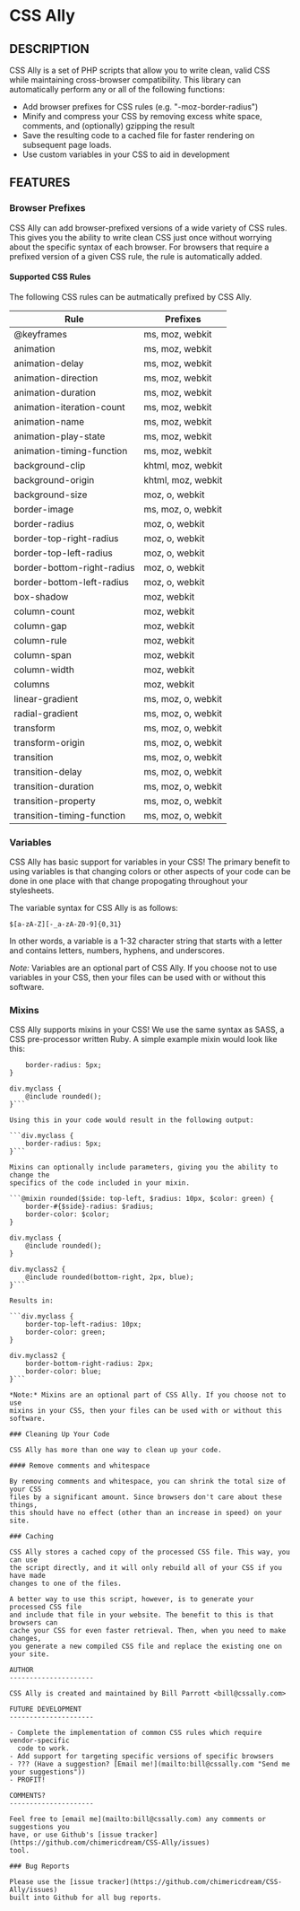 CSS Ally
====================

DESCRIPTION
---------------------

CSS Ally is a set of PHP scripts that allow you to write clean, valid CSS while
maintaining cross-browser compatibility. This library can automatically perform
any or all of the following functions:

- Add browser prefixes for CSS rules (e.g. "-moz-border-radius")
- Minify and compress your CSS by removing excess white space, comments, and
  (optionally) gzipping the result
- Save the resulting code to a cached file for faster rendering on subsequent
  page loads.
- Use custom variables in your CSS to aid in development

FEATURES
---------------------

### Browser Prefixes

CSS Ally can add browser-prefixed versions of a wide variety of CSS rules. This
gives you the ability to write clean CSS just once without worrying about the
specific syntax of each browser. For browsers that require a prefixed version of
a given CSS rule, the rule is automatically added.

#### Supported CSS Rules

The following CSS rules can be autmatically prefixed by CSS Ally.

<table>
    <thead>
        <tr><th>Rule</th><th>Prefixes</th></tr>
    </thead>
    <tbody>
        <tr><td>@keyframes</td><td>ms, moz, webkit</td></tr>
        <tr><td>animation</td><td>ms, moz, webkit</td></tr>
        <tr><td>animation-delay</td><td>ms, moz, webkit</td></tr>
        <tr><td>animation-direction</td><td>ms, moz, webkit</td></tr>
        <tr><td>animation-duration</td><td>ms, moz, webkit</td></tr>
        <tr><td>animation-iteration-count</td><td>ms, moz, webkit</td></tr>
        <tr><td>animation-name</td><td>ms, moz, webkit</td></tr>
        <tr><td>animation-play-state</td><td>ms, moz, webkit</td></tr>
        <tr><td>animation-timing-function</td><td>ms, moz, webkit</td></tr>
        <tr><td>background-clip</td><td>khtml, moz, webkit</td></tr>
        <tr><td>background-origin</td><td>khtml, moz, webkit</td></tr>
        <tr><td>background-size</td><td>moz, o, webkit</td></tr>
        <tr><td>border-image</td><td>ms, moz, o, webkit</td></tr>
        <tr><td>border-radius</td><td>moz, o, webkit</td></tr>
        <tr><td>border-top-right-radius</td><td>moz, o, webkit</td></tr>
        <tr><td>border-top-left-radius</td><td>moz, o, webkit</td></tr>
        <tr><td>border-bottom-right-radius</td><td>moz, o, webkit</td></tr>
        <tr><td>border-bottom-left-radius</td><td>moz, o, webkit</td></tr>
        <tr><td>box-shadow</td><td>moz, webkit</td></tr>
        <tr><td>column-count</td><td>moz, webkit</td></tr>
        <tr><td>column-gap</td><td>moz, webkit</td></tr>
        <tr><td>column-rule</td><td>moz, webkit</td></tr>
        <tr><td>column-span</td><td>moz, webkit</td></tr>
        <tr><td>column-width</td><td>moz, webkit</td></tr>
        <tr><td>columns</td><td>moz, webkit</td></tr>
        <tr><td>linear-gradient</td><td>ms, moz, o, webkit</td></tr>
        <tr><td>radial-gradient</td><td>ms, moz, o, webkit</td></tr>
        <tr><td>transform</td><td>ms, moz, o, webkit</td></tr>
        <tr><td>transform-origin</td><td>ms, moz, o, webkit</td></tr>
        <tr><td>transition</td><td>ms, moz, o, webkit</td></tr>
        <tr><td>transition-delay</td><td>ms, moz, o, webkit</td></tr>
        <tr><td>transition-duration</td><td>ms, moz, o, webkit</td></tr>
        <tr><td>transition-property</td><td>ms, moz, o, webkit</td></tr>
        <tr><td>transition-timing-function</td><td>ms, moz, o, webkit</td></tr>
    </tbody>
</table>

### Variables

CSS Ally has basic support for variables in your CSS! The primary benefit to
using variables is that changing colors or other aspects of your code can be
done in one place with that change propogating throughout your stylesheets.

The variable syntax for CSS Ally is as follows:

`$[a-zA-Z][-_a-zA-Z0-9]{0,31}`

In other words, a variable is a 1-32 character string that starts with a letter
and contains letters, numbers, hyphens, and underscores.

*Note:* Variables are an optional part of CSS Ally. If you choose not to use
variables in your CSS, then your files can be used with or without this
software.

### Mixins

CSS Ally supports mixins in your CSS! We use the same syntax as SASS, a CSS
pre-processor written Ruby. A simple example mixin would look like this:

```@mixin rounded() {
    border-radius: 5px;
}

div.myclass {
    @include rounded();
}```

Using this in your code would result in the following output:

```div.myclass {
    border-radius: 5px;
}```

Mixins can optionally include parameters, giving you the ability to change the
specifics of the code included in your mixin.

```@mixin rounded($side: top-left, $radius: 10px, $color: green) {
    border-#{$side}-radius: $radius;
    border-color: $color;
}

div.myclass {
    @include rounded();
}

div.myclass2 {
    @include rounded(bottom-right, 2px, blue);
}```

Results in:

```div.myclass {
    border-top-left-radius: 10px;
    border-color: green;
}

div.myclass2 {
    border-bottom-right-radius: 2px;
    border-color: blue;
}```

*Note:* Mixins are an optional part of CSS Ally. If you choose not to use
mixins in your CSS, then your files can be used with or without this
software.

### Cleaning Up Your Code

CSS Ally has more than one way to clean up your code.

#### Remove comments and whitespace

By removing comments and whitespace, you can shrink the total size of your CSS
files by a significant amount. Since browsers don't care about these things,
this should have no effect (other than an increase in speed) on your site.

### Caching

CSS Ally stores a cached copy of the processed CSS file. This way, you can use
the script directly, and it will only rebuild all of your CSS if you have made
changes to one of the files.

A better way to use this script, however, is to generate your processed CSS file
and include that file in your website. The benefit to this is that browsers can
cache your CSS for even faster retrieval. Then, when you need to make changes,
you generate a new compiled CSS file and replace the existing one on your site.

AUTHOR
---------------------

CSS Ally is created and maintained by Bill Parrott <bill@cssally.com>

FUTURE DEVELOPMENT
---------------------

- Complete the implementation of common CSS rules which require vendor-specific
  code to work.
- Add support for targeting specific versions of specific browsers
- ??? (Have a suggestion? [Email me!](mailto:bill@cssally.com "Send me your suggestions"))
- PROFIT!

COMMENTS?
---------------------

Feel free to [email me](mailto:bill@cssally.com) any comments or suggestions you
have, or use Github's [issue tracker](https://github.com/chimericdream/CSS-Ally/issues)
tool.

### Bug Reports

Please use the [issue tracker](https://github.com/chimericdream/CSS-Ally/issues)
built into Github for all bug reports.